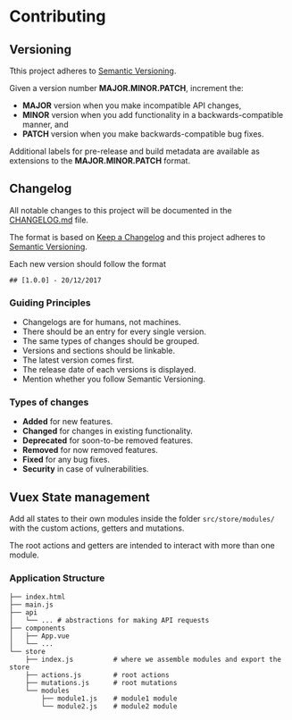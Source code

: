 # Contributing

## Versioning

Tthis project adheres to [Semantic Versioning](http://semver.org/).

Given a version number **MAJOR.MINOR.PATCH**, increment the:

- **MAJOR** version when you make incompatible API changes,
- **MINOR** version when you add functionality in a backwards-compatible manner, and
- **PATCH** version when you make backwards-compatible bug fixes.

Additional labels for pre-release and build metadata are available as extensions to the **MAJOR.MINOR.PATCH** format.


## Changelog

All notable changes to this project will be documented in the [CHANGELOG.md](CHANGELOG.md) file.

The format is based on [Keep a Changelog](http://keepachangelog.com/) and this project adheres to [Semantic Versioning](http://semver.org/).

Each new version should follow the format

```
## [1.0.0] - 20/12/2017
```

### Guiding Principles

- Changelogs are for humans, not machines.
- There should be an entry for every single version.
- The same types of changes should be grouped.
- Versions and sections should be linkable.
- The latest version comes first.
- The release date of each versions is displayed.
- Mention whether you follow Semantic Versioning.

### Types of changes

- **Added** for new features.
- **Changed** for changes in existing functionality.
- **Deprecated** for soon-to-be removed features.
- **Removed** for now removed features.
- **Fixed** for any bug fixes.
- **Security** in case of vulnerabilities.

## Vuex State management

Add all states to their own modules inside the folder `src/store/modules/` with the custom actions, getters and mutations.

The root actions and getters are intended to interact with more than one module.

### Application Structure

```
├── index.html
├── main.js
├── api
│   └── ... # abstractions for making API requests
├── components
│   ├── App.vue
│   └── ...
└── store
    ├── index.js          # where we assemble modules and export the store
    ├── actions.js        # root actions
    ├── mutations.js      # root mutations
    └── modules
        ├── module1.js    # module1 module
        └── module2.js    # module2 module
```
